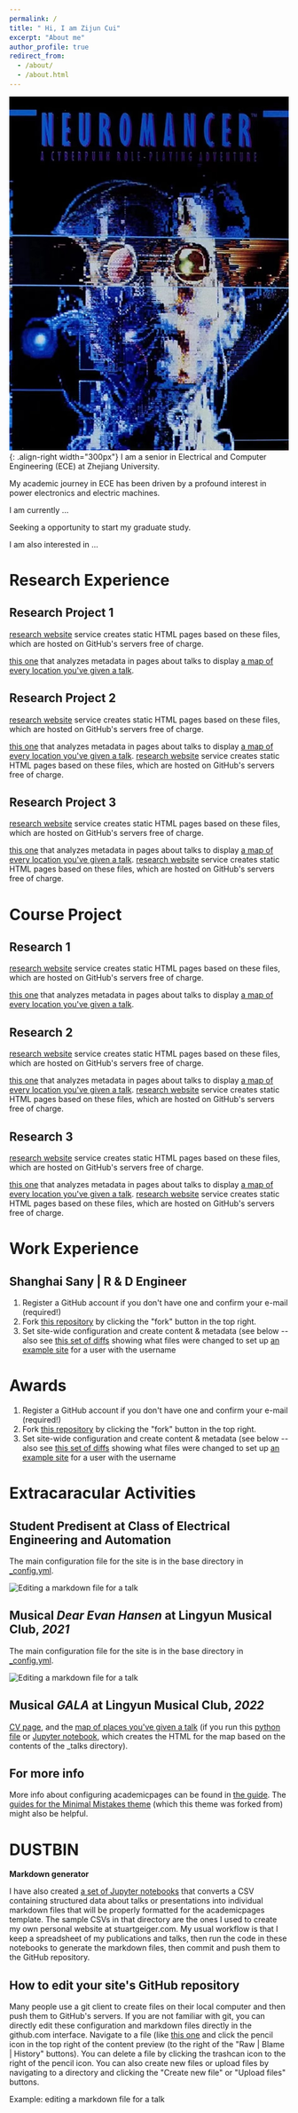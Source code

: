 ```yaml
---
permalink: /
title: " Hi, I am Zijun Cui"
excerpt: "About me"
author_profile: true
redirect_from: 
  - /about/
  - /about.html
---
```




![nuronmancer](/images/nuromancer.png){: .align-right width="300px"}
I am a senior in Electrical and Computer Engineering (ECE) at Zhejiang University.

My academic journey in ECE has been driven by a profound interest in power electronics and electric machines.

I am currently ...

Seeking a opportunity to start my graduate study.

I am also interested in ...

Research Experience
======

Research Project 1
------

[research website](https://pages.github.com/) service creates static HTML pages based on these files, which are hosted on GitHub's servers free of charge.

 [this one](https://github.com/academicpages/academicpages.github.io/blob/master/talkmap.ipynb) that analyzes metadata in pages about talks to display [a map of every location you've given a talk](https://academicpages.github.io/talkmap.html).

Research Project 2
------
[research website](https://pages.github.com/) service creates static HTML pages based on these files, which are hosted on GitHub's servers free of charge.

 [this one](https://github.com/academicpages/academicpages.github.io/blob/master/talkmap.ipynb) that analyzes metadata in pages about talks to display [a map of every location you've given a talk](https://academicpages.github.io/talkmap.html).
[research website](https://pages.github.com/) service creates static HTML pages based on these files, which are hosted on GitHub's servers free of charge.

Research Project 3
------
[research website](https://pages.github.com/) service creates static HTML pages based on these files, which are hosted on GitHub's servers free of charge.

 [this one](https://github.com/academicpages/academicpages.github.io/blob/master/talkmap.ipynb) that analyzes metadata in pages about talks to display [a map of every location you've given a talk](https://academicpages.github.io/talkmap.html).
[research website](https://pages.github.com/) service creates static HTML pages based on these files, which are hosted on GitHub's servers free of charge.

Course Project
======

Research 1
------

[research website](https://pages.github.com/) service creates static HTML pages based on these files, which are hosted on GitHub's servers free of charge.

 [this one](https://github.com/academicpages/academicpages.github.io/blob/master/talkmap.ipynb) that analyzes metadata in pages about talks to display [a map of every location you've given a talk](https://academicpages.github.io/talkmap.html).

Research 2
------
[research website](https://pages.github.com/) service creates static HTML pages based on these files, which are hosted on GitHub's servers free of charge.

 [this one](https://github.com/academicpages/academicpages.github.io/blob/master/talkmap.ipynb) that analyzes metadata in pages about talks to display [a map of every location you've given a talk](https://academicpages.github.io/talkmap.html).
[research website](https://pages.github.com/) service creates static HTML pages based on these files, which are hosted on GitHub's servers free of charge.

Research 3
------
[research website](https://pages.github.com/) service creates static HTML pages based on these files, which are hosted on GitHub's servers free of charge.

 [this one](https://github.com/academicpages/academicpages.github.io/blob/master/talkmap.ipynb) that analyzes metadata in pages about talks to display [a map of every location you've given a talk](https://academicpages.github.io/talkmap.html).
[research website](https://pages.github.com/) service creates static HTML pages based on these files, which are hosted on GitHub's servers free of charge.

Work Experience
======
 Shanghai Sany | R & D Engineer
 ------
 1. Register a GitHub account if you don't have one and confirm your e-mail (required!) 
 1. Fork [this repository](https://github.com/academicpages/academicpages.github.io) by clicking the "fork" button in the top right. 
 1. Set site-wide configuration and create content & metadata (see below -- also see [this set of diffs](http://archive.is/3TPas) showing what files were changed to set up [an example site](https://getorg-testacct.github.io) for a user with the username 

Awards
======
 1. Register a GitHub account if you don't have one and confirm your e-mail (required!) 
 1. Fork [this repository](https://github.com/academicpages/academicpages.github.io) by clicking the "fork" button in the top right. 
 1. Set site-wide configuration and create content & metadata (see below -- also see [this set of diffs](http://archive.is/3TPas) showing what files were changed to set up [an example site](https://getorg-testacct.github.io) for a user with the username 

Extracaracular Activities
======

Student Predisent at Class of Electrical Engineering and Automation
------
 The main configuration file for the site is in the base directory in [_config.yml](https://github.com/academicpages/academicpages.github.io/blob/master/_config.yml).

 ![Editing a markdown file for a talk](/images/editing-talk.png)

Musical *Dear Evan Hansen* at Lingyun Musical Club, *2021*
------
 The main configuration file for the site is in the base directory in [_config.yml](https://github.com/academicpages/academicpages.github.io/blob/master/_config.yml).

 ![Editing a markdown file for a talk](/images/editing-talk.png)

Musical *GALA* at Lingyun Musical Club, *2022*
------
 [CV page](https://academicpages.github.io/cv), and the [map of places you've given a talk](https://academicpages.github.io/talkmap.html) (if you run this [python file](https://github.com/academicpages/academicpages.github.io/blob/master/talkmap.py) or [Jupyter notebook](https://github.com/academicpages/academicpages.github.io/blob/master/talkmap.ipynb), which creates the HTML for the map based on the contents of the _talks directory).

 For more info
------
More info about configuring academicpages can be found in [the guide](https://academicpages.github.io/markdown/). The [guides for the Minimal Mistakes theme](https://mmistakes.github.io/minimal-mistakes/docs/configuration/) (which this theme was forked from) might also be helpful.

DUSTBIN
======

**Markdown generator**

I have also created [a set of Jupyter notebooks](https://github.com/academicpages/academicpages.github.io/tree/master/markdown_generator
) that converts a CSV containing structured data about talks or presentations into individual markdown files that will be properly formatted for the academicpages template. The sample CSVs in that directory are the ones I used to create my own personal website at stuartgeiger.com. My usual workflow is that I keep a spreadsheet of my publications and talks, then run the code in these notebooks to generate the markdown files, then commit and push them to the GitHub repository.

How to edit your site's GitHub repository
------
Many people use a git client to create files on their local computer and then push them to GitHub's servers. If you are not familiar with git, you can directly edit these configuration and markdown files directly in the github.com interface. Navigate to a file (like [this one](https://github.com/academicpages/academicpages.github.io/blob/master/_talks/2012-03-01-talk-1.md) and click the pencil icon in the top right of the content preview (to the right of the "Raw | Blame | History" buttons). You can delete a file by clicking the trashcan icon to the right of the pencil icon. You can also create new files or upload files by navigating to a directory and clicking the "Create new file" or "Upload files" buttons. 

Example: editing a markdown file for a talk



